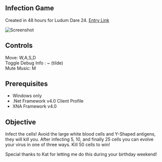 Infection Game
--------------

Created in 48 hours for Ludum Dare 24.  [Entry Link](http://www.ludumdare.com/compo/ludum-dare-24/?action=preview&uid=15541)

![Screenshot](http://www.ludumdare.com/compo/wp-content/compo2/thumb/abae01f714d8680c7dab97a7cc606886.jpg)

Controls
--------

Move: W,A,S,D  
Toggle Debug Info : ~ (tilde)  
Mute Music: M

Prerequisites
-------------

- Windows only
- .Net Framework v4.0 Client Profile
- XNA Framework v4.0

Objective
---------

Infect the cells! Avoid the large white blood cells and Y-Shaped antigens, they will kill you. After infecting 5, 10, and finally 25 cells you can evolve your virus in one of three ways. Kill 50 cells to win!

Special thanks to Kat for letting me do this during your birthday weekend!
